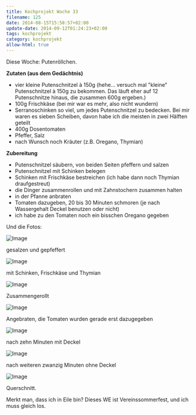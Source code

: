 ```yaml
---
title: Kochprojekt Woche 33
filename: 125
date: 2014-08-15T15:58:57+02:00
update-date: 2014-09-12T01:24:23+02:00
tags: kochprojekt
category: kochprojekt
allow-html: true
---
```


<p>Diese Woche: Putenröllchen.</p>

<p><strong>Zutaten (aus dem Gedächtnis)</strong></p>

<ul>
<li>vier kleine Putenschnitzel à 150g (hehe... versuch mal "kleine" Putenschnitzel à 150g zu bekommen. Das läuft eher auf 12 Putenschnitze hinaus, die zusammen 600g ergeben.)</li>

<li>100g Frischkäse (bei mir war es mehr, also nicht wundern)</li>

<li>Serranoschinken so viel, um jedes Putenschnitzel zu bedecken. Bei mir waren es sieben Scheiben, davon habe ich die meisten in zwei Hälften geteilt</li>

<li>400g Dosentomaten</li>

<li>Pfeffer, Salz</li>

<li>nach Wunsch noch Kräuter (z.B. Oregano, Thymian)</li>
</ul>

<p><strong>Zubereitung</strong></p>

<ul>
<li>Putenschnitzel säubern, von beiden Seiten pfeffern und salzen</li>

<li>Putenschnitzel mit Schinken belegen</li>

<li>Schinken mit Frischkäse bestreichen (ich habe dann noch Thymian draufgestreut)</li>

<li>die Dinger zusammenrollen und mit Zahnstochern zusammen halten</li>

<li>in der Pfanne anbraten</li>

<li>Tomaten dazugeben, 20 bis 30 Minuten schmoren (je nach Wassergehalt Deckel benutzen oder nicht)</li>

<li>ich habe zu den Tomaten noch ein bisschen Oregano gegeben</li>
</ul>

<p>Und die Fotos:</p>

<p><img src="/hosted_files/329/download" alt="Image"></p>

<p>gesalzen und gepfeffert</p>

<p><img src="/hosted_files/330/download" alt="Image"></p>

<p>mit Schinken, Frischkäse und Thymian</p>

<p><img src="/hosted_files/331/download" alt="Image"></p>

<p>Zusammengerollt</p>

<p><img src="/hosted_files/332/download" alt="Image"></p>

<p>Angebraten, die Tomaten wurden gerade erst dazugegeben</p>

<p><img src="/hosted_files/333/download" alt="Image"></p>

<p>nach zehn Minuten mit Deckel</p>

<p><img src="/hosted_files/334/download" alt="Image"></p>

<p>nach weiteren zwanzig Minuten ohne Deckel</p>

<p><img src="/hosted_files/335/download" alt="Image"></p>

<p>Querschnitt.</p>

<p>Merkt man, dass ich in Eile bin? Dieses WE ist Vereinssommerfest, und ich muss gleich los.</p>


